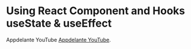 # Using React Component and Hooks useState & useEffect

Appdelante YouTube [Appdelante YouTube](https://www.youtube.com/watch?v=ISGCTngdp8c).
